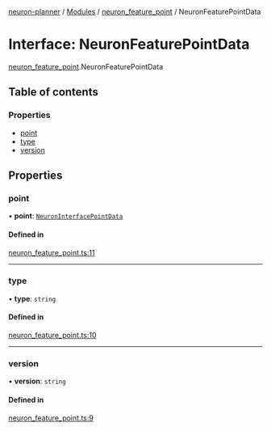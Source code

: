 [neuron-planner](../README.md) / [Modules](../modules.md) / [neuron\_feature\_point](../modules/neuron_feature_point.md) / NeuronFeaturePointData

# Interface: NeuronFeaturePointData

[neuron_feature_point](../modules/neuron_feature_point.md).NeuronFeaturePointData

## Table of contents

### Properties

- [point](neuron_feature_point.NeuronFeaturePointData.md#point)
- [type](neuron_feature_point.NeuronFeaturePointData.md#type)
- [version](neuron_feature_point.NeuronFeaturePointData.md#version)

## Properties

### point

• **point**: [`NeuronInterfacePointData`](neuron_interfaces.NeuronInterfacePointData.md)

#### Defined in

[neuron_feature_point.ts:11](https://github.com/vtol-neuron/neuron-planner/blob/4fe8ba4/src/js/neuron_feature_point.ts#L11)

___

### type

• **type**: `string`

#### Defined in

[neuron_feature_point.ts:10](https://github.com/vtol-neuron/neuron-planner/blob/4fe8ba4/src/js/neuron_feature_point.ts#L10)

___

### version

• **version**: `string`

#### Defined in

[neuron_feature_point.ts:9](https://github.com/vtol-neuron/neuron-planner/blob/4fe8ba4/src/js/neuron_feature_point.ts#L9)
